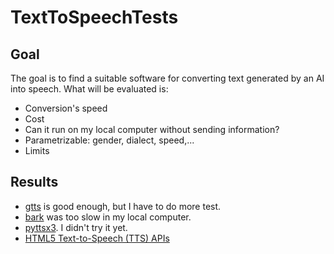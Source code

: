 # TextToSpeechTests

## Goal

The goal is to find a suitable software for converting text generated by an AI into speech. What will be evaluated is:
- Conversion's speed
- Cost
- Can it run on my local computer without sending information?
- Parametrizable: gender, dialect, speed,...
- Limits

## Results

- [gtts](./gtts) is good enough, but I have to do more test.
- [bark](./bark) was too slow in my local computer.
- [pyttsx3](https://www.geeksforgeeks.org/text-to-speech-changing-voice-in-python/). I didn't try it yet.
- [HTML5 Text-to-Speech (TTS) APIs](./html5_tts/README.md)